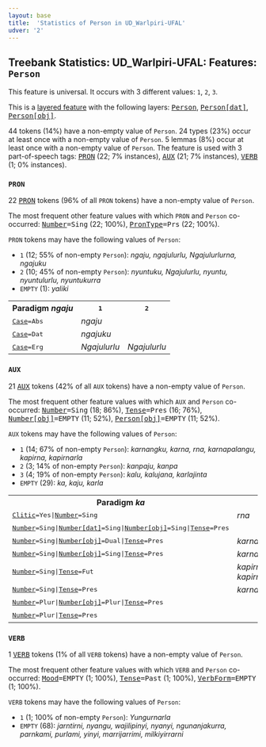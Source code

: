 ```yaml
---
layout: base
title:  'Statistics of Person in UD_Warlpiri-UFAL'
udver: '2'
---
```


## Treebank Statistics: UD_Warlpiri-UFAL: Features: `Person`

This feature is universal.
It occurs with 3 different values: `1`, `2`, `3`.

This is a <a href="../../u/overview/feat-layers.html">layered feature</a> with the following layers: <tt><a href="wbp_ufal-feat-Person.html">Person</a></tt>, <tt><a href="wbp_ufal-feat-Person-dat.html">Person[dat]</a></tt>, <tt><a href="wbp_ufal-feat-Person-obj.html">Person[obj]</a></tt>.

44 tokens (14%) have a non-empty value of `Person`.
24 types (23%) occur at least once with a non-empty value of `Person`.
5 lemmas (8%) occur at least once with a non-empty value of `Person`.
The feature is used with 3 part-of-speech tags: <tt><a href="wbp_ufal-pos-PRON.html">PRON</a></tt> (22; 7% instances), <tt><a href="wbp_ufal-pos-AUX.html">AUX</a></tt> (21; 7% instances), <tt><a href="wbp_ufal-pos-VERB.html">VERB</a></tt> (1; 0% instances).

### `PRON`

22 <tt><a href="wbp_ufal-pos-PRON.html">PRON</a></tt> tokens (96% of all `PRON` tokens) have a non-empty value of `Person`.

The most frequent other feature values with which `PRON` and `Person` co-occurred: <tt><a href="wbp_ufal-feat-Number.html">Number</a></tt><tt>=Sing</tt> (22; 100%), <tt><a href="wbp_ufal-feat-PronType.html">PronType</a></tt><tt>=Prs</tt> (22; 100%).

`PRON` tokens may have the following values of `Person`:

* `1` (12; 55% of non-empty `Person`): <em>ngaju, ngajulurlu, Ngajulurlurna, ngajuku</em>
* `2` (10; 45% of non-empty `Person`): <em>nyuntuku, Ngajulurlu, nyuntu, nyuntulurlu, nyuntukurra</em>
* `EMPTY` (1): <em>yaliki</em>

<table>
  <tr><th>Paradigm <i>ngaju</i></th><th><tt>1</tt></th><th><tt>2</tt></th></tr>
  <tr><td><tt><tt><a href="wbp_ufal-feat-Case.html">Case</a></tt><tt>=Abs</tt></tt></td><td><em>ngaju</em></td><td></td></tr>
  <tr><td><tt><tt><a href="wbp_ufal-feat-Case.html">Case</a></tt><tt>=Dat</tt></tt></td><td><em>ngajuku</em></td><td></td></tr>
  <tr><td><tt><tt><a href="wbp_ufal-feat-Case.html">Case</a></tt><tt>=Erg</tt></tt></td><td><em>Ngajulurlu</em></td><td><em>Ngajulurlu</em></td></tr>
</table>

### `AUX`

21 <tt><a href="wbp_ufal-pos-AUX.html">AUX</a></tt> tokens (42% of all `AUX` tokens) have a non-empty value of `Person`.

The most frequent other feature values with which `AUX` and `Person` co-occurred: <tt><a href="wbp_ufal-feat-Number.html">Number</a></tt><tt>=Sing</tt> (18; 86%), <tt><a href="wbp_ufal-feat-Tense.html">Tense</a></tt><tt>=Pres</tt> (16; 76%), <tt><a href="wbp_ufal-feat-Number-obj.html">Number[obj]</a></tt><tt>=EMPTY</tt> (11; 52%), <tt><a href="wbp_ufal-feat-Person-obj.html">Person[obj]</a></tt><tt>=EMPTY</tt> (11; 52%).

`AUX` tokens may have the following values of `Person`:

* `1` (14; 67% of non-empty `Person`): <em>karnangku, karna, rna, karnapalangu, kapirna, kapirnarla</em>
* `2` (3; 14% of non-empty `Person`): <em>kanpaju, kanpa</em>
* `3` (4; 19% of non-empty `Person`): <em>kalu, kalujana, karlajinta</em>
* `EMPTY` (29): <em>ka, kaju, karla</em>

<table>
  <tr><th>Paradigm <i>ka</i></th><th><tt>1</tt></th><th><tt>2</tt></th><th><tt>3</tt></th></tr>
  <tr><td><tt><tt><a href="wbp_ufal-feat-Clitic.html">Clitic</a></tt><tt>=Yes</tt>|<tt><a href="wbp_ufal-feat-Number.html">Number</a></tt><tt>=Sing</tt></tt></td><td><em>rna</em></td><td></td><td></td></tr>
  <tr><td><tt><tt><a href="wbp_ufal-feat-Number.html">Number</a></tt><tt>=Sing</tt>|<tt><a href="wbp_ufal-feat-Number-dat.html">Number[dat]</a></tt><tt>=Sing</tt>|<tt><a href="wbp_ufal-feat-Number-obj.html">Number[obj]</a></tt><tt>=Sing</tt>|<tt><a href="wbp_ufal-feat-Tense.html">Tense</a></tt><tt>=Pres</tt></tt></td><td></td><td></td><td><em>karlajinta</em></td></tr>
  <tr><td><tt><tt><a href="wbp_ufal-feat-Number.html">Number</a></tt><tt>=Sing</tt>|<tt><a href="wbp_ufal-feat-Number-obj.html">Number[obj]</a></tt><tt>=Dual</tt>|<tt><a href="wbp_ufal-feat-Tense.html">Tense</a></tt><tt>=Pres</tt></tt></td><td><em>karnapalangu</em></td><td></td><td></td></tr>
  <tr><td><tt><tt><a href="wbp_ufal-feat-Number.html">Number</a></tt><tt>=Sing</tt>|<tt><a href="wbp_ufal-feat-Number-obj.html">Number[obj]</a></tt><tt>=Sing</tt>|<tt><a href="wbp_ufal-feat-Tense.html">Tense</a></tt><tt>=Pres</tt></tt></td><td><em>karnangku</em></td><td><em>kanpaju</em></td><td></td></tr>
  <tr><td><tt><tt><a href="wbp_ufal-feat-Number.html">Number</a></tt><tt>=Sing</tt>|<tt><a href="wbp_ufal-feat-Tense.html">Tense</a></tt><tt>=Fut</tt></tt></td><td><em>kapirna, kapirnarla</em></td><td></td><td></td></tr>
  <tr><td><tt><tt><a href="wbp_ufal-feat-Number.html">Number</a></tt><tt>=Sing</tt>|<tt><a href="wbp_ufal-feat-Tense.html">Tense</a></tt><tt>=Pres</tt></tt></td><td><em>karna</em></td><td><em>kanpa</em></td><td></td></tr>
  <tr><td><tt><tt><a href="wbp_ufal-feat-Number.html">Number</a></tt><tt>=Plur</tt>|<tt><a href="wbp_ufal-feat-Number-obj.html">Number[obj]</a></tt><tt>=Plur</tt>|<tt><a href="wbp_ufal-feat-Tense.html">Tense</a></tt><tt>=Pres</tt></tt></td><td></td><td></td><td><em>kalujana</em></td></tr>
  <tr><td><tt><tt><a href="wbp_ufal-feat-Number.html">Number</a></tt><tt>=Plur</tt>|<tt><a href="wbp_ufal-feat-Tense.html">Tense</a></tt><tt>=Pres</tt></tt></td><td></td><td></td><td><em>kalu</em></td></tr>
</table>

### `VERB`

1 <tt><a href="wbp_ufal-pos-VERB.html">VERB</a></tt> tokens (1% of all `VERB` tokens) have a non-empty value of `Person`.

The most frequent other feature values with which `VERB` and `Person` co-occurred: <tt><a href="wbp_ufal-feat-Mood.html">Mood</a></tt><tt>=EMPTY</tt> (1; 100%), <tt><a href="wbp_ufal-feat-Tense.html">Tense</a></tt><tt>=Past</tt> (1; 100%), <tt><a href="wbp_ufal-feat-VerbForm.html">VerbForm</a></tt><tt>=EMPTY</tt> (1; 100%).

`VERB` tokens may have the following values of `Person`:

* `1` (1; 100% of non-empty `Person`): <em>Yungurnarla</em>
* `EMPTY` (68): <em>jarntirni, nyangu, wajilipinyi, nyanyi, ngunanjakurra, parnkami, purlami, yinyi, marrijarrimi, milkiyirrarni</em>

